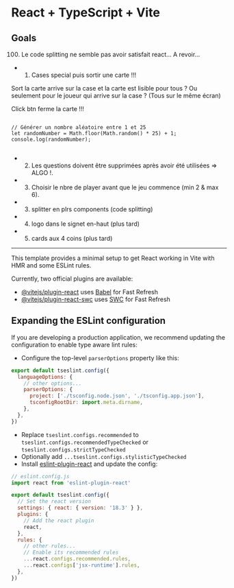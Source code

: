 # React + TypeScript + Vite

## Goals

100) Le code splitting ne semble pas avoir satisfait react... A revoir...

- 1) Cases special puis sortir une carte !!!

Sort la carte arrive sur la case et la carte est lisible pour tous ?
Ou seulement pour le joueur qui arrive sur la case ? (Tous sur le même écran)

Click btn ferme la carte !!!

```

// Générer un nombre aléatoire entre 1 et 25
let randomNumber = Math.floor(Math.random() * 25) + 1;
console.log(randomNumber);


```

- 2) Les questions doivent être supprimées après avoir été utilisées => ALGO !.

- 3) Choisir le nbre de player avant que le jeu commence (min 2 & max 6).

- 3) splitter en plrs components (code splitting)

- 4) logo dans le signet en-haut (plus tard)

- 5) cards aux 4 coins (plus tard)

---

This template provides a minimal setup to get React working in Vite with HMR and some ESLint rules.

Currently, two official plugins are available:

- [@vitejs/plugin-react](https://github.com/vitejs/vite-plugin-react/blob/main/packages/plugin-react/README.md) uses [Babel](https://babeljs.io/) for Fast Refresh
- [@vitejs/plugin-react-swc](https://github.com/vitejs/vite-plugin-react-swc) uses [SWC](https://swc.rs/) for Fast Refresh

## Expanding the ESLint configuration

If you are developing a production application, we recommend updating the configuration to enable type aware lint rules:

- Configure the top-level `parserOptions` property like this:

```js
export default tseslint.config({
  languageOptions: {
    // other options...
    parserOptions: {
      project: ['./tsconfig.node.json', './tsconfig.app.json'],
      tsconfigRootDir: import.meta.dirname,
    },
  },
})
```

- Replace `tseslint.configs.recommended` to `tseslint.configs.recommendedTypeChecked` or `tseslint.configs.strictTypeChecked`
- Optionally add `...tseslint.configs.stylisticTypeChecked`
- Install [eslint-plugin-react](https://github.com/jsx-eslint/eslint-plugin-react) and update the config:

```js
// eslint.config.js
import react from 'eslint-plugin-react'

export default tseslint.config({
  // Set the react version
  settings: { react: { version: '18.3' } },
  plugins: {
    // Add the react plugin
    react,
  },
  rules: {
    // other rules...
    // Enable its recommended rules
    ...react.configs.recommended.rules,
    ...react.configs['jsx-runtime'].rules,
  },
})
```

